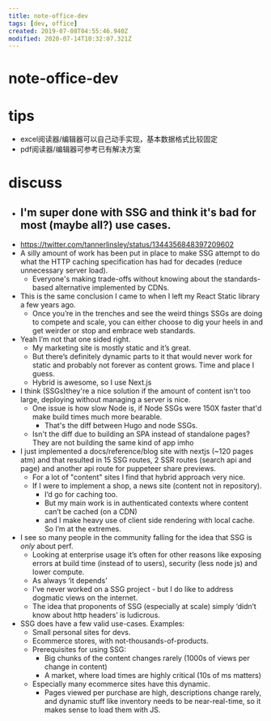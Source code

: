 ```yaml
---
title: note-office-dev
tags: [dev, office]
created: 2019-07-08T04:55:46.940Z
modified: 2020-07-14T10:32:07.321Z
---
```


# note-office-dev

# tips

- excel阅读器/编辑器可以自己动手实现，基本数据格式比较固定
- pdf阅读器/编辑器可参考已有解决方案

# discuss

- ## I'm super done with SSG and think it's bad for most (maybe all?) use cases.
- https://twitter.com/tannerlinsley/status/1344356848397209602
- A silly amount of work has been put in place to make SSG attempt to do what the HTTP caching specification has had for decades (reduce unnecessary server load).
  - Everyone's making trade-offs without knowing about the standards-based alternative implemented by CDNs.
- This is the same conclusion I came to when I left my React Static library a few years ago. 
  - Once you’re in the trenches and see the weird things SSGs are doing to compete and scale, you can either choose to dig your heels in and get weirder or stop and embrace web standards.
- Yeah I’m not that one sided right. 
  - My marketing site is mostly static and it’s great. 
  - But there’s definitely dynamic parts to it that would never work for static and probably not forever as content grows. Time and place I guess. 
  - Hybrid is awesome, so I use Next.js
- I think (SSGs)they're a nice solution if the amount of content isn't too large, deploying without managing a server is nice.
  - One issue is how slow Node is, if Node SSGs were 150X faster that'd make build times much more bearable. 
    - That's the diff between Hugo and node SSGs.
  - Isn't the diff due to building an SPA instead of standalone pages?They are not building the same kind of app imho
- I just implemented a docs/reference/blog site with nextjs (~120 pages atm) and that resulted in 15 SSG routes, 2 SSR routes (search api and page) and another api route for puppeteer share previews. 
  - For a lot of "content" sites I find that hybrid approach very nice.
  - If I were to implement a shop, a news site (content not in repository). 
    - I‘d go for caching too. 
    - But my main work is in authenticated contexts where content can’t be cached (on a CDN) 
    - and I make heavy use of client side rendering with local cache. So I’m at the extremes.
- I see so many people in the community falling for the idea that SSG is *only* about perf. 
  - Looking at enterprise usage it’s often for other reasons like exposing errors at build time (instead of to users), security (less node js) and lower compute. 
  - As always ‘it depends’
  - I’ve never worked on a SSG project - but I do like to address dogmatic views on the internet. 
  - The idea that proponents of SSG (especially at scale) simply ‘didn’t know about http headers’ is ludicrous.
- SSG does have a few valid use-cases. Examples: 
  - Small personal sites for devs.
  - Ecommerce stores, with not-thousands-of-products.
  - Prerequisites for using SSG:
    - Big chunks of the content changes rarely (1000s of views per change in content)
    - A market, where load times are highly critical (10s of ms matters)
  - Especially many ecommerce sites have this dynamic. 
    - Pages viewed per purchase are high, descriptions change rarely, and dynamic stuff like inventory needs to be near-real-time, so it makes sense to load them with JS.
